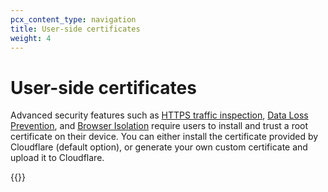 ```yaml
---
pcx_content_type: navigation
title: User-side certificates
weight: 4
---
```


# User-side certificates

Advanced security features such as [HTTPS traffic inspection](/cloudflare-one/policies/filtering/http-policies/tls-decryption/), [Data Loss Prevention](/cloudflare-one/policies/data-loss-prevention/), and [Browser Isolation](/cloudflare-one/policies/browser-isolation/) require users to install and trust a root certificate on their device. You can either install the certificate provided by Cloudflare (default option), or generate your own custom certificate and upload it to Cloudflare.

{{<directory-listing>}}
